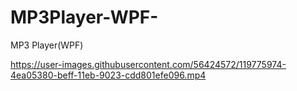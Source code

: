 # MP3Player-WPF-
 
MP3 Player(WPF)

https://user-images.githubusercontent.com/56424572/119775974-4ea05380-beff-11eb-9023-cdd801efe096.mp4
